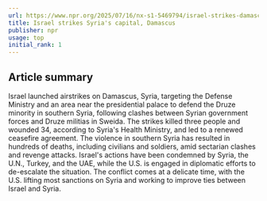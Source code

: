 ```yaml
---
url: https://www.npr.org/2025/07/16/nx-s1-5469794/israel-strikes-damascus-syria
title: Israel strikes Syria's capital, Damascus
publisher: npr
usage: top
initial_rank: 1
---
```

## Article summary
Israel launched airstrikes on Damascus, Syria, targeting the Defense Ministry and an area near the presidential palace to defend the Druze minority in southern Syria, following clashes between Syrian government forces and Druze militias in Sweida. The strikes killed three people and wounded 34, according to Syria's Health Ministry, and led to a renewed ceasefire agreement. The violence in southern Syria has resulted in hundreds of deaths, including civilians and soldiers, amid sectarian clashes and revenge attacks. Israel's actions have been condemned by Syria, the U.N., Turkey, and the UAE, while the U.S. is engaged in diplomatic efforts to de-escalate the situation. The conflict comes at a delicate time, with the U.S. lifting most sanctions on Syria and working to improve ties between Israel and Syria.
